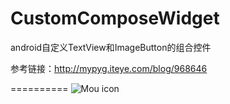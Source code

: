 # CustomComposeWidget
android自定义TextView和ImageButton的组合控件

参考链接：http://mypyg.iteye.com/blog/968646

==========
![Mou icon](https://github.com/yushiwo/CustomComposeWidget/blob/device-2015-03-03-171516.png)
